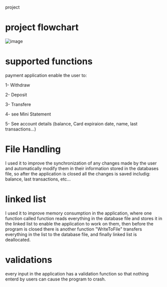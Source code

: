 project


# project flowchart

![image](https://github.com/raghadislam/ATM_machine_project/assets/112733878/5cb67134-af19-46ee-b04f-f1beae02cc0d)

# supported functions
payment application enable the user to:

1- Withdraw

2- Deposit

3- Transfere 

4- see Mini Statement

5- See account details (balance, Card expiraion date, name, last transactions...)

# File Handling
I used it to improve the synchronization of any changes made by the user and automatically modify them in their information stored in the databases file, so after the application is closed all the changes is saved includig: balance, last transactions, etc...

# linked list 
I used it to improve memory consumption in the application, where one function called function reads everything in the database file and stores it in the linked list to enable the application to work on them, then before the program is closed there is another function "WriteToFile" transfers everything in the list to the database file, and finally linked list is deallocated.

# validations
every input in the application has a validation function so that nothing enterd by users can cause the program to crash.
